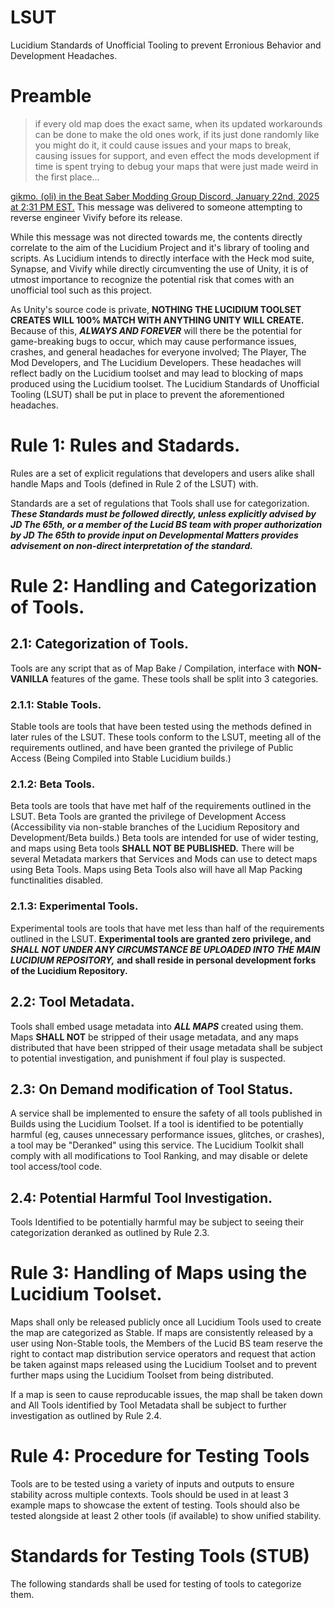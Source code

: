 # LSUT
Lucidium Standards of Unofficial Tooling to prevent Erronious Behavior and Development Headaches.

# Preamble

> if every old map does the exact same, when its updated workarounds can be done to make the old ones work, if its just done randomly like you might do it, it could cause issues and your maps to break, causing issues for support, and even effect the mods development if time is spent trying to debug your maps that were just made weird in the first place...

[gikmo. (oli) in the Beat Saber Modding Group Discord, January 22nd, 2025 at 2:31 PM EST.](https://discord.com/channels/441805394323439646/441805394323439648/1331707777235685417) This message was delivered to someone attempting to reverse engineer Vivify before its release.

While this message was not directed towards me, the contents directly correlate to the aim of the Lucidium Project and it's library of tooling and scripts. As Lucidium intends to directly interface with the Heck mod suite, Synapse, and Vivify while directly circumventing the use of Unity, it is of utmost importance to recognize the potential risk that comes with an unofficial tool such as this project. 

As Unity's source code is private, **NOTHING THE LUCIDIUM TOOLSET CREATES WILL 100% MATCH WITH ANYTHING UNITY WILL CREATE.** Because of this, ***ALWAYS AND FOREVER*** will there be the potential for game-breaking bugs to occur, which may cause performance issues, crashes, and general headaches for everyone involved; The Player, The Mod Developers, and The Lucidium Developers. These headaches will reflect badly on the Lucidium toolset and may lead to blocking of maps produced using the Lucidium toolset. The Lucidium Standards of Unofficial Tooling (LSUT) shall be put in place to prevent the aforementioned headaches.

# Rule 1: Rules and Stadards.

Rules are a set of explicit regulations that developers and users alike shall handle Maps and Tools (defined in Rule 2 of the LSUT) with. 

Standards are a set of regulations that Tools shall use for categorization. ***These Standards must be followed directly, unless explicitly advised by JD The 65th, or a member of the Lucid BS team with proper authorization by JD The 65th to provide input on Developmental Matters provides advisement on non-direct interpretation of the standard.***

# Rule 2: Handling and Categorization of Tools.
## 2.1: Categorization of Tools.
Tools are any script that as of Map Bake / Compilation, interface with **NON-VANILLA** features of the game. These tools shall be split into 3 categories.
### 2.1.1: Stable Tools.
Stable tools are tools that have been tested using the methods defined in later rules of the LSUT. These tools conform to the LSUT, meeting all of the requirements outlined, and have been granted the privilege of Public Access (Being Compiled into Stable Lucidium builds.)
### 2.1.2: Beta Tools.
Beta tools are tools that have met half of the requirements outlined in the LSUT. Beta Tools are granted the privilege of Development Access (Accessibility via non-stable branches of the Lucidium Repository and Development/Beta builds.) Beta tools are intended for use of wider testing, and maps using Beta tools **SHALL NOT BE PUBLISHED.** There will be several Metadata markers that Services and Mods can use to detect maps using Beta Tools. Maps using Beta Tools also will have all Map Packing functinalities disabled.
### 2.1.3: Experimental Tools.
Experimental tools are tools that have met less than half of the requirements outlined in the LSUT. **Experimental tools are granted zero privilege, and** ***SHALL NOT UNDER ANY CIRCUMSTANCE BE UPLOADED INTO THE MAIN LUCIDIUM REPOSITORY,*** **and shall reside in personal development forks of the Lucidium Repository.**
## 2.2: Tool Metadata.
Tools shall embed usage metadata into ***ALL MAPS*** created using them. Maps **SHALL NOT** be stripped of their usage metadata, and any maps distributed that have been stripped of their usage metadata shall be subject to potential investigation, and punishment if foul play is suspected.
## 2.3: On Demand modification of Tool Status.
A service shall be implemented to ensure the safety of all tools published in Builds using the Lucidium Toolset. If a tool is identified to be potentially harmful (eg, causes unnecessary performance issues, glitches, or crashes), a tool may be "Deranked" using this service. The Lucidium Toolkit shall comply with all modifications to Tool Ranking, and may disable or delete tool access/tool code.
## 2.4: Potential Harmful Tool Investigation.
Tools Identified to be potentially harmful may be subject to seeing their categorization deranked as outlined by Rule 2.3. 

# Rule 3: Handling of Maps using the Lucidium Toolset.
Maps shall only be released publicly once all Lucidium Tools used to create the map are categorized as Stable. If maps are consistently released by a user using Non-Stable tools, the Members of the Lucid BS team reserve the right to contact map distribution service operators and request that action be taken against maps released using the Lucidium Toolset and to prevent further maps using the Lucidium Toolset from being distributed. 

If a map is seen to cause reproducable issues, the map shall be taken down and All Tools identified by Tool Metadata shall be subject to further investigation as outlined by Rule 2.4.

# Rule 4: Procedure for Testing Tools
Tools are to be tested using a variety of inputs and outputs to ensure stability across multiple contexts. Tools should be used in at least 3 example maps to showcase the extent of testing. Tools should also be tested alongside at least 2 other tools (if available) to show unified stability.

# Standards for Testing Tools (STUB)
The following standards shall be used for testing of tools to categorize them.
